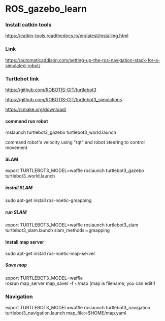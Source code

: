 # ROS_gazebo_learn


### Install catkin tools 
https://catkin-tools.readthedocs.io/en/latest/installing.html


### Link 
https://automaticaddison.com/setting-up-the-ros-navigation-stack-for-a-simulated-robot/


### Turtlebot link 
https://github.com/ROBOTIS-GIT/turtlebot3

https://github.com/ROBOTIS-GIT/turtlebot3_simulations


https://cmake.org/download/



#### command run robot 
roslaunch turtlebot3_gazebo turtlebot3_world.launch

command robot's velocity using "rqt" and robot steering to control movement 


#### SLAM 
export TURTLEBOT3_MODEL=waffle
roslaunch turtlebot3_gazebo turtlebot3_world.launch


##### install SLAM
sudo apt-get install ros-noetic-gmapping

##### run SLAM
export TURTLEBOT3_MODEL=waffle
roslaunch turtlebot3_slam turtlebot3_slam.launch slam_methods:=gmapping


#### Install map server 
sudo apt-get install ros-noetic-map-server

##### Save map
export TURTLEBOT3_MODEL=waffle   
rosrun map_server map_saver -f ~/map       (map is filename, you can edit!)


### Navigation 
export TURTLEBOT3_MODEL=waffle
roslaunch turtlebot3_navigation turtlebot3_navigation.launch map_file:=$HOME/map.yaml 





